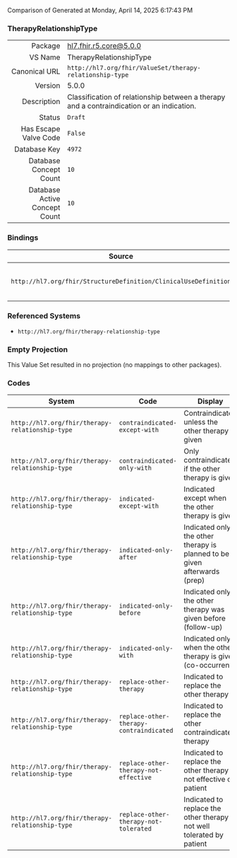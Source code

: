 Comparison of 
Generated at Monday, April 14, 2025 6:17:43 PM

### TherapyRelationshipType

|      |     |
| ---: | --- |
| Package | hl7.fhir.r5.core@5.0.0 |
| VS Name | TherapyRelationshipType |
| Canonical URL | `http://hl7.org/fhir/ValueSet/therapy-relationship-type` |
| Version | 5.0.0 |
| Description | Classification of relationship between a therapy and a contraindication or an indication. |
| Status | `Draft` |
| Has Escape Valve Code | `False` |
| Database Key | `4972` |
| Database Concept Count | `10` |
| Database Active Concept Count | `10` |
### Bindings

| Source | Element | Binding | Strength | Element Short |
| ------ | ------- | ------- | -------- | ------------- |
| `http://hl7.org/fhir/StructureDefinition/ClinicalUseDefinition` | `ClinicalUseDefinition.contraindication.otherTherapy.relationshipType` | `http://hl7.org/fhir/ValueSet/therapy-relationship-type` | `Preferred` | The type of relationship between the product indication/contraindication and another therapy |

### Referenced Systems

* `http://hl7.org/fhir/therapy-relationship-type`
### Empty Projection

This Value Set resulted in no projection (no mappings to other packages).

### Codes

| System | Code | Display |
| ------ | ---- | ------- |
| `http://hl7.org/fhir/therapy-relationship-type` | `contraindicated-except-with` | Contraindicated unless the other therapy is given |
| `http://hl7.org/fhir/therapy-relationship-type` | `contraindicated-only-with` | Only contraindicated if the other therapy is given |
| `http://hl7.org/fhir/therapy-relationship-type` | `indicated-except-with` | Indicated except when the other therapy is given |
| `http://hl7.org/fhir/therapy-relationship-type` | `indicated-only-after` | Indicated only if the other therapy is planned to be given afterwards (prep) |
| `http://hl7.org/fhir/therapy-relationship-type` | `indicated-only-before` | Indicated only if the other therapy was given before (follow-up) |
| `http://hl7.org/fhir/therapy-relationship-type` | `indicated-only-with` | Indicated only when the other therapy is given (co-occurrent) |
| `http://hl7.org/fhir/therapy-relationship-type` | `replace-other-therapy` | Indicated to replace the other therapy |
| `http://hl7.org/fhir/therapy-relationship-type` | `replace-other-therapy-contraindicated` | Indicated to replace the other contraindicated therapy |
| `http://hl7.org/fhir/therapy-relationship-type` | `replace-other-therapy-not-effective` | Indicated to replace the other therapy not effective on patient |
| `http://hl7.org/fhir/therapy-relationship-type` | `replace-other-therapy-not-tolerated` | Indicated to replace the other therapy not well tolerated by patient |
